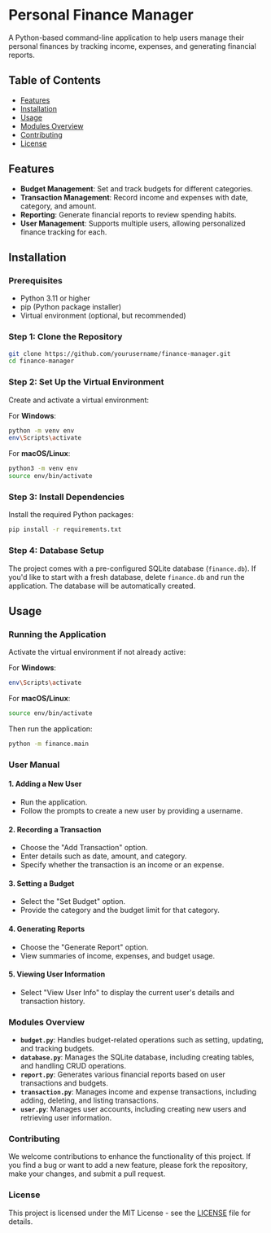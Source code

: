 # Personal Finance Manager

A Python-based command-line application to help users manage their personal finances by tracking income, expenses, and generating financial reports.

## Table of Contents
- [Features](#features)
- [Installation](#installation)
- [Usage](#usage)
- [Modules Overview](#modules-overview)
- [Contributing](#contributing)
- [License](#license)

## Features
- **Budget Management**: Set and track budgets for different categories.
- **Transaction Management**: Record income and expenses with date, category, and amount.
- **Reporting**: Generate financial reports to review spending habits.
- **User Management**: Supports multiple users, allowing personalized finance tracking for each.

## Installation

### Prerequisites
- Python 3.11 or higher
- pip (Python package installer)
- Virtual environment (optional, but recommended)

### Step 1: Clone the Repository
```bash
git clone https://github.com/yourusername/finance-manager.git
cd finance-manager
```

### Step 2: Set Up the Virtual Environment
Create and activate a virtual environment:

For **Windows**:
```bash
python -m venv env
env\Scripts\activate
```

For **macOS/Linux**:
```bash
python3 -m venv env
source env/bin/activate
```

### Step 3: Install Dependencies
Install the required Python packages:
```bash
pip install -r requirements.txt
```

### Step 4: Database Setup
The project comes with a pre-configured SQLite database (`finance.db`). If you'd like to start with a fresh database, delete `finance.db` and run the application. The database will be automatically created.

## Usage

### Running the Application
Activate the virtual environment if not already active:

For **Windows**:
```bash
env\Scripts\activate
```

For **macOS/Linux**:
```bash
source env/bin/activate
```

Then run the application:

```bash
python -m finance.main
```

### User Manual

#### 1. **Adding a New User**
   - Run the application.
   - Follow the prompts to create a new user by providing a username.

#### 2. **Recording a Transaction**
   - Choose the "Add Transaction" option.
   - Enter details such as date, amount, and category.
   - Specify whether the transaction is an income or an expense.

#### 3. **Setting a Budget**
   - Select the "Set Budget" option.
   - Provide the category and the budget limit for that category.

#### 4. **Generating Reports**
   - Choose the "Generate Report" option.
   - View summaries of income, expenses, and budget usage.

#### 5. **Viewing User Information**
   - Select "View User Info" to display the current user's details and transaction history.

### Modules Overview

- **`budget.py`**: Handles budget-related operations such as setting, updating, and tracking budgets.
- **`database.py`**: Manages the SQLite database, including creating tables, and handling CRUD operations.
- **`report.py`**: Generates various financial reports based on user transactions and budgets.
- **`transaction.py`**: Manages income and expense transactions, including adding, deleting, and listing transactions.
- **`user.py`**: Manages user accounts, including creating new users and retrieving user information.

### Contributing
We welcome contributions to enhance the functionality of this project. If you find a bug or want to add a new feature, please fork the repository, make your changes, and submit a pull request.

### License
This project is licensed under the MIT License - see the [LICENSE](LICENSE) file for details.
